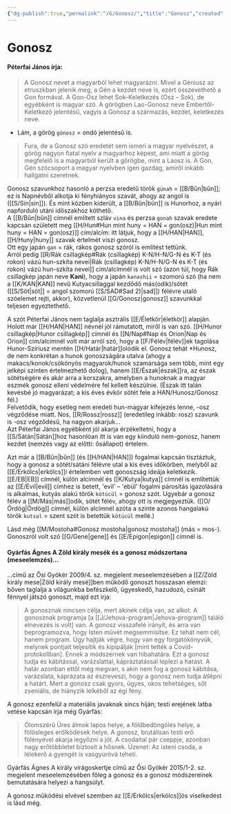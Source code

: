 ```yaml
---
{"dg-publish":true,"permalink":"/G/Gonosz/","title":"Gonosz","created":"2023-10-06T12:12","updated":"2024-10-25T19:06"}
---
```



# Gonosz

#### Péterfai János írja:

> A Gonosz nevet a magyarból lehet magyarázni. Mivel a Géniusz az etruszkban jelenik meg, a Gén a kezdet neve is, ezért összevethető a Gon formával. A Gon-Osz lehet Sok-Keletkezés (Osz – Sok), de egyébként is magyar szó. A görögben Lao-Gonosz neve Embertől-Keletkező jelentésű, vagyis a Gonosz a származás, kezdet, keletkezés neve.  
- Lám, a görög `gónosz` = ondó jelentésű is.

> Fura, de a Gonosz szó eredetét sem ismeri a magyar nyelvészet, a görög nagyon fiatal nyelv a magyarhoz képest, ami miatt a görög megfelelő is a magyarból került a görögbe, mint a Laosz is. A Gon, Gén szócsoport a magyar nyelvben igen gazdag, amiről inkább hallgatni szeretnek.  

Gonosz szavunkhoz hasonló a perzsa eredetű török `günah` = [[B/Bűn\|bűn]]; ez is Napnévből alkotja ki fényhiányos szavát, ahogy az angol is ([[S/Sin\|sin]]). És mint közben kiderült, a [[B/Bűn\|bűn]] is Hunorhoz, a nyári napforduló utáni időszakhoz köthető.  
A [[B/Bűn\|bűn]] címnél említett szláv `vina` és perzsa `gonah` szavak eredete kapcsán született meg [[H/Hun#Hun mint huny = HAN = gon(osz)\|Hun mint huny = HAN = gon(osz)]] cím/alcím: itt látjuk, hogy a [[H/HAN\|HAN]], [[H/Huny\|huny]] szavak értelmét viszi gonosz.  
Ott egy japán `gan` = rák, rákos gonosz szóról is említést tettünk.  
Arról pedig [[R/Rák csillagkép#Rák (csillagkép) K-N/H-N/G-N és K-T (és rokon) vázú hun-szkíta nevei\|Rák (csillagkép) K-N/H-N/G-N és K-T (és rokon) vázú hun-szkíta nevei]] cím/alcímnél is volt szó (azon túl, hogy Rák csillagkép japán neve **Kani**), hogy a japán `kanashii` = szomorú szó (ha nem a [[K/KAN\|KAN]] nevű Kutyacsillaggal kezdődő más(odik)/sötét ([[S/Söt\|söt]] = angol szomorú [[S/SAD#Sad 2)\|sad]]) félévre utaló szóelemet rejti, akkor), közvetlenül [[G/Gonosz\|gonosz]] szavunkkal teljesen egyeztethető.  

A szót Péterfai János nem taglalja asztrális [[E/Életkör\|életkör]] alapján. Holott már [[H/HAN\|HAN]] névnél jól rámutatott, miről is van szó. [[H/Hunor csillagkép\|Hunor csillagkép]] címnél és [[N/Nap#Nap és Orion\|Nap és Orion]] cím/alcímnél volt már arról szó, hogy a [[F/Félév\|félév]]ek tagolása Hunor-Szíriusz mentén [[H/Határ\|határ]]olódik el. Gonosz tehát \*Hunosz, de nem konkrétan a hunok gonoszságára utalva (ahogy a makacs/konok/csökönyös magyarok/hunok szamársága sem több, mint egy jelképi szinten értelmezhető dolog), hanem [[E/Észak\|észak]]ra, az észak sötétségére és akár arra a korszakra, amelyben a hunoknak a magyar eszmék gonosz elleni védelmére fel kellett készülnie. (Észak itt talán kevésbé jó magyarázat; a kis éves évkör sötét fele a HAN/Hunosz/Gonosz fél.)  
Felvetődik, hogy esetleg nem eredeti hun-magyar kifejezés lenne, -osz végződése miatt. Nos, [[R/Rossz\|rossz]] (eredetileg inkább: rosz) szavunk is -osz végződésű, ha nagyon akarjuk...  
Azt Péterfai János egyébként jól akarja érzékeltetni, hogy a [[S/Sátán\|Sátán]]hoz hasonlóan itt is van egy kiinduló nem-gonosz, hanem kezdet (nemzés vagy az előtti: ősállapot) értelem.  

Azt már a [[B/Bűn\|bűn]] (és [[H/HAN\|HAN]]) fogalmai kapcsán tisztáztuk, hogy a gonosz a sötét/sátáni félévre utal a kis éves időkörben, melyből az [[E/Erkölcs\|erkölcs]]i értelemben vett gonoszság ideája keletkezik.  
[[E/EB\|EB]] címnél, külön alcímnél és [[K/Kutya\|kutya]] címnél is említettük az [[E/Evil\|evil]] címhez is betett, 'evil' – 'ebül' fogalmi párosítás igazolására is alkalmas, kutyás alakú török `kötücül` = gonosz szót. Ugyebár a gonosz félév a [[M/Más\|más]]odik, sötét félév, ahogy ott is megjegyeztük. ([[O/Ördög\|Ördög]] címnél, külön alcímnél azóta a szinte azonos hangalakú török `kutsal` = szent szót is betettük `kötücül` mellé.)  

Lásd még [[M/Mostoha#Gonosz mostoha\|gonosz mostoha]] (más = mos-).  
Gonoszról volt szó [[G/Gene\|gene]] és [[E/Epigon\|epigon]] címnél is.  
  

#### Gyárfás Ágnes A Zöld király mesék és a gonosz módszertana (meseelemzés)...

...című az Ősi Gyökér 2009/4. sz. megjelent meseelemzésében a [[Z/Zöld király mese\|Zöld király mesé]]ben működő gonoszt hosszasan elemzi: bőven taglalja a világunkba befészkelő, ügyeskedő, hazudozó, csinált fénnyel játszó gonoszt, majd ezt írja:  
> A gonosznak nincsen célja, mert akinek célja van, az alkot. A gonosznak programja \[a [[J/Jehova-program\|Jehova-program]] találó elnevezés is volt\] van. A gonosz visszafelé irányít, és arra van beprogramozva, hogy Isten művét megsemmisítse. Ez tehát nem cél, hanem program. Úgy hajtják végre, hogy van egy forgatókönyvük, melynek pontjait teljesítik és kipipálják \[mint tették a Covid-protokollban\]. Ennek a módszernek van hibahatára. Ezt a gonosz tudja és kábítással, varázslattal, kápráztatással leplezi a hatást. A határ azonban ettől még megvan, s akin nem fog a gonosz kábítása, varázslata, káprázata az észreveszi, hogy a gonosz nem tudja átlépni a határt. Mert a gonosz csak gyors, ügyes, okos tehetséges, sőt zseniális, de hiányzik lelkéből az égi fény.  

A gonosz ezenfelül a materiális javaknak sincs híján; testi erejének latba vetése kapcsán írja még Gyárfás:  
> Ólomszérű Üres álmok lapos helye, a földbedöngölés helye, a fölösleges erőlködések helye. A gonosz, brutálisan testi erő fölényével akarja legyőzni a jót. A csodaital pár cseppje, azonban nagy erőtöbbletet biztosít a hősnek. Üzenet: Az isteni csoda, a lélekerő a gyengét is vasgyúróvá teheti.  

Gyárfás Ágnes A király virágoskertje című az Ősi Gyökér 2015/1-2. sz. megjelent meseelemzésében főleg a gonosz és a gonosz módszereinek bemutatására helyezi a hangsúlyt.   

A gonosz működési elvével szemben az [[E/Erkölcs\|erkölcs]]ös viselkedést is lásd még.  

